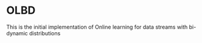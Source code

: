 # OLBD
This is the initial implementation of Online learning for data streams with bi-dynamic distributions
